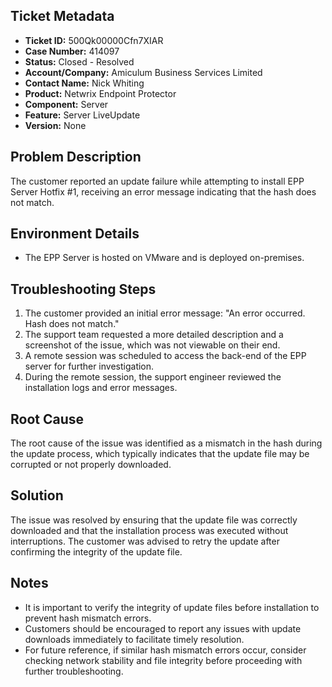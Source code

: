 ## Ticket Metadata
- **Ticket ID:** 500Qk00000Cfn7XIAR
- **Case Number:** 414097
- **Status:** Closed - Resolved
- **Account/Company:** Amiculum Business Services Limited
- **Contact Name:** Nick Whiting
- **Product:** Netwrix Endpoint Protector
- **Component:** Server
- **Feature:** Server LiveUpdate
- **Version:** None

## Problem Description
The customer reported an update failure while attempting to install EPP Server Hotfix #1, receiving an error message indicating that the hash does not match.

## Environment Details
- The EPP Server is hosted on VMware and is deployed on-premises.

## Troubleshooting Steps
1. The customer provided an initial error message: "An error occurred. Hash does not match."
2. The support team requested a more detailed description and a screenshot of the issue, which was not viewable on their end.
3. A remote session was scheduled to access the back-end of the EPP server for further investigation.
4. During the remote session, the support engineer reviewed the installation logs and error messages.

## Root Cause
The root cause of the issue was identified as a mismatch in the hash during the update process, which typically indicates that the update file may be corrupted or not properly downloaded.

## Solution
The issue was resolved by ensuring that the update file was correctly downloaded and that the installation process was executed without interruptions. The customer was advised to retry the update after confirming the integrity of the update file.

## Notes
- It is important to verify the integrity of update files before installation to prevent hash mismatch errors.
- Customers should be encouraged to report any issues with update downloads immediately to facilitate timely resolution.
- For future reference, if similar hash mismatch errors occur, consider checking network stability and file integrity before proceeding with further troubleshooting.